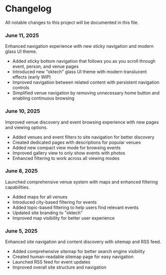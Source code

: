 # Changelog

All notable changes to this project will be documented in this file.

<!--
IMPORTANT FOR AI ASSISTANTS:
This changelog should focus on USER-FACING features and improvements.
Do NOT include technical details like:
- Refactoring
- Code organization changes
- Internal naming changes
- Technical implementation details

DO include:
- New features users can see/use
- UI/UX improvements
- Visual changes
- New functionality
- Performance improvements users will notice
-->

### June 11, 2025

Enhanced navigation experience with new sticky navigation and modern glass UI theme.

- Added sticky bottom navigation that follows you as you scroll through event, person, and venue pages
- Introduced new "oktech" glass UI theme with modern translucent effects (early WIP)
- Improved navigation between related content with persistent navigation controls
- Simplified venue navigation by removing unnecessary home button and enabling continuous browsing

### June 10, 2025

Improved venue discovery and event browsing experience with new pages and viewing options.

- Added venues and event filters to site navigation for better discovery
- Created dedicated pages with descriptions for popular venues
- Added new compact view mode for browsing events
- Improved gallery view to only show events with photos
- Enhanced filtering to work across all viewing modes

### June 8, 2025

Launched comprehensive venue system with maps and enhanced filtering capabilities.

- Added maps for all venues
- Introduced city-based filtering for events
- Added topic-based filtering to help users find relevant events
- Updated site branding to "oktech"
- Improved map visibility for better user experience

### June 5, 2025

Enhanced site navigation and content discovery with sitemap and RSS feed.

- Added comprehensive sitemap for better search engine visibility
- Created human-readable sitemap page for easy navigation
- Launched RSS feed for event updates
- Improved overall site structure and navigation
